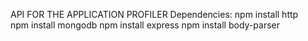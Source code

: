 API FOR THE APPLICATION PROFILER
Dependencies:
npm install http   
npm install mongodb
npm install express
npm install body-parser
